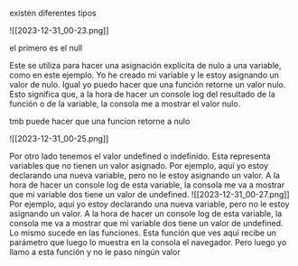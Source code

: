 

existen diferentes tipos

![[2023-12-31_00-23.png]]

el primero es el null

 Este se utiliza para hacer una asignación explícita de nulo a una variable, como en este ejemplo. Yo he creado mi variable y le estoy asignando un valor de nulo. Igual yo puedo hacer que una función retorne un valor nulo. Esto significa que, a la hora de hacer un console log del resultado de la función o de la variable, la consola me a mostrar el valor nulo.




tmb puede  hacer que una funcion retorne a nulo

![[2023-12-31_00-25.png]]



 Por otro lado tenemos el valor undefined o indefinido. Esta representa variables que no tienen un valor asignado. Por ejemplo, aquí yo estoy declarando una nueva variable, pero no le estoy asignando un valor. A la hora de hacer un console log de esta variable, la consola me va a mostrar que mi variable dos tiene un valor de undefined. ![[2023-12-31_00-27.png]]
 Por ejemplo, aquí yo estoy declarando una nueva variable, pero no le estoy asignando un valor. A la hora de hacer un console log de esta variable, la consola me va a mostrar que mi variable dos tiene un valor de undefined. Lo mismo sucede en las funciones. Esta función que ves aquí recibe un parámetro que luego lo muestra en la consola el navegador. Pero luego yo llamo a esta función y no le paso ningún valor